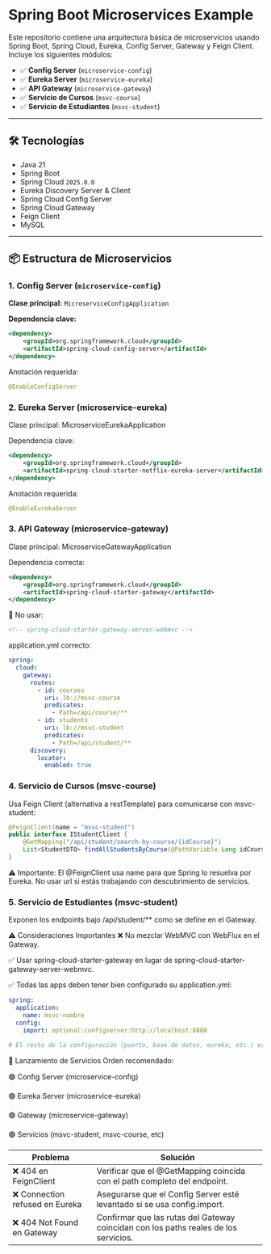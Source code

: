 # Spring Boot Microservices Example

Este repositorio contiene una arquitectura básica de microservicios usando Spring Boot, Spring Cloud, Eureka, Config Server, Gateway y Feign Client. Incluye los siguientes módulos:

- ✅ **Config Server** (`microservice-config`)
- ✅ **Eureka Server** (`microservice-eureka`)
- ✅ **API Gateway** (`microservice-gateway`)
- ✅ **Servicio de Cursos** (`msvc-course`)
- ✅ **Servicio de Estudiantes** (`msvc-student`)

---

## 🛠️ Tecnologías

- Java 21  
- Spring Boot  
- Spring Cloud `2025.0.0`  
- Eureka Discovery Server & Client  
- Spring Cloud Config Server  
- Spring Cloud Gateway  
- Feign Client  
- MySQL  

---

## 📦 Estructura de Microservicios

### 1. Config Server (`microservice-config`)
**Clase principal:** `MicroserviceConfigApplication`

**Dependencia clave:**
```xml
<dependency>
    <groupId>org.springframework.cloud</groupId>
    <artifactId>spring-cloud-config-server</artifactId>
</dependency>
```

Anotación requerida:
```java
@EnableConfigServer
```
### 2. Eureka Server (microservice-eureka)
Clase principal: MicroserviceEurekaApplication

Dependencia clave:
```xml
<dependency>
    <groupId>org.springframework.cloud</groupId>
    <artifactId>spring-cloud-starter-netflix-eureka-server</artifactId>
</dependency>
```
Anotación requerida:
```java
@EnableEurekaServer
```
### 3. API Gateway (microservice-gateway)
Clase principal: MicroserviceGatewayApplication

Dependencia correcta:
```xml
<dependency>
    <groupId>org.springframework.cloud</groupId>
    <artifactId>spring-cloud-starter-gateway</artifactId>
</dependency>
```
🚫 No usar:
```xml
<!-- spring-cloud-starter-gateway-server-webmvc -->
```
application.yml correcto:

```yaml
spring:
  cloud:
    gateway:
      routes:
        - id: courses
          uri: lb://msvc-course
          predicates:
            - Path=/api/course/**
        - id: students
          uri: lb://msvc-student
          predicates:
            - Path=/api/student/**
      discovery:
        locator:
          enabled: true
```
### 4. Servicio de Cursos (msvc-course)
Usa Feign Client (alternativa a restTemplate) para comunicarse con msvc-student:
```java
@FeignClient(name = "msvc-student")
public interface IStudentClient {
    @GetMapping("/api/student/search-by-course/{idCourse}")
    List<StudentDTO> findAllStudentsByCourse(@PathVariable Long idCourse);
}
```
⚠️ Importante: El @FeignClient usa name para que Spring lo resuelva por Eureka. No usar url si estás trabajando con descubrimiento de servicios.

### 5. Servicio de Estudiantes (msvc-student)
Exponen los endpoints bajo /api/student/** como se define en el Gateway.

⚠️ Consideraciones Importantes
❌ No mezclar WebMVC con WebFlux en el Gateway.

✅ Usar spring-cloud-starter-gateway en lugar de spring-cloud-starter-gateway-server-webmvc.

✅ Todas las apps deben tener bien configurado su application.yml:

```yaml
spring:
  application:
    name: msvc-nombre
  config:
    import: optional:configserver:http://localhost:8888

# El resto de la configuración (puerto, base de datos, eureka, etc.) está centralizada en el Config Server.
```
🚀 Lanzamiento de Servicios
Orden recomendado:

🟢 Config Server (microservice-config)

🟢 Eureka Server (microservice-eureka)

🟢 Gateway (microservice-gateway)

🟢 Servicios (msvc-student, msvc-course, etc)

| Problema                        | Solución                                                      |
| ------------------------------ | -------------------------------------------------------------|
| ❌ 404 en FeignClient           | Verificar que el @GetMapping coincida con el path completo del endpoint. |
| ❌ Connection refused en Eureka | Asegurarse que el Config Server esté levantado si se usa config.import. |
| ❌ 404 Not Found en Gateway     | Confirmar que las rutas del Gateway coincidan con los paths reales de los servicios. |


